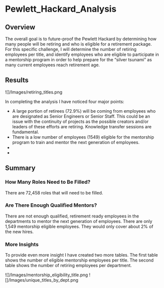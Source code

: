 # Pewlett_Hackard_Analysis

## Overview 

The overall goal is to future-proof the Pewlett Hackard by determining how many people will be retiring and who is eligible for a retirement package. For this specific challenge, I will determine the number of retiring employees per title, and identify employees who are eligible to participate in a mentorship program in order to help prepare for the “silver tsunami” as many current employees reach retirement age.

## Results

![]/Images/retiring_titles.png

In completing the analysis I have noticed four major points:
- A large portion of retirees (72.9%) will be coming from employees who are designated as Senior Engineers or Senior Staff. This could be an issue with the continuity of projects as the possible creators and/or leaders of these efforts are retiring. Knowledge transfer sessions are fundamental. 
-  There is a low number of employees (1549) eligible for the mentorship program to train and mentor the next generation of employees. 
- 
- 

## Summary 

### How Many Roles Need to Be Filled?

There are 72,458 roles that will need to be filled. 

### Are There Enough Qualified Mentors?

There are not enough qualified, retirement ready employees in the departments to mentor the next generation of employees. There are only 1,549 mentorship eligible employees. They would only cover about 2% of the new hires.

### More Insights

To provide even more insight I have created two more tables. The first table shows the number of eligible mentorship employees per title. The second table shows the number of retiring employees per department.

![]/Images/mentorship_eligibility_title.png
![]/Images/unique_titles_by_dept.png